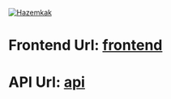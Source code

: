[![Hazemkak](https://circleci.com/gh/Hazemkak/udagram.svg?style=svg)](https://app.circleci.com/pipelines/github/Hazemkak/udagram)

# Frontend Url: [frontend](http://udagramhazem.s3-website-us-east-1.amazonaws.com/home)

# API Url: [api](http://udagram-api-dev.eba-u3krmahe.us-east-1.elasticbeanstalk.com/)
